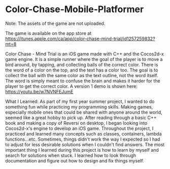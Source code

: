 # Color-Chase-Mobile-Platformer

Note: The assets of the game are not uploaded.

The game is available on the app store at https://itunes.apple.com/ca/app/color-chase-mind-trial/id1257259832?mt=8

Color Chase - Mind Trial is an iOS game made with C++ and the Cocos2d-x game engine. It is a simple runner where the goal of the player is to move a bird around, by tapping, and collecting balls of the correct color. There is the word of a color on the top, and the text has a color too. The goal is to collect the ball with the same color as the text outline, not the word itself. The word is simply meant to confuse the brain and makes it harder for the player to get the correct color. A version 1 demo is shown here: https://youtu.be/w7NVNFEJumE

What I Learned:
As part of my first year summer project, I wanted to do something fun while practicing my programming skills. Making games, especially mobile ones that could be shared with anyone around the world, seemed like a great hobby to pick up. After reading through a basic C++ book and making a copy of Reversi on desktop, I began looking into Cocos2d-x's engine to develop an iOS game. Throughout the project, I practiced and learned many concepts such as classes, containers, lambda functions...etc. Sometimes, things didn't work the way I expected so I had to adjust for less desirable solutions when I couldn't find answers. The most important thing I learned during this project is how to learn by myself and search for solutions when stuck. I learned how to look through documentation and figure out how to design and fix things myself. 


